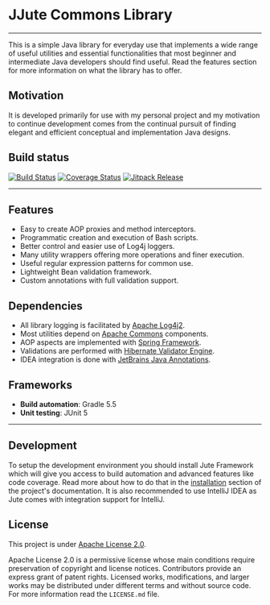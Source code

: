# JJute Commons Library

---

This is a simple Java library for everyday use that implements a wide range of useful utilities and essential functionalities that most beginner and intermediate Java developers should find useful. Read the features section for more information on what the library has to offer.

## Motivation

It is developed primarily for use with my personal project and my motivation to continue development comes from the continual pursuit of finding elegant and efficient conceptual and implementation Java designs.

## Build status

[![Build Status](https://jitci.com/gh/jjute/commons/svg)](https://jitci.com/gh/jjute/commons)
[![Coverage Status](https://coveralls.io/repos/github/jjute/commons/badge.svg?branch=develop)](https://coveralls.io/github/jjute/commons?branch=develop)
[![Jitpack Release](https://jitpack.io/v/jjute/commons.svg)](https://jitpack.io/#jjute/commons)

---

## Features

- Easy to create AOP proxies and method interceptors.
- Programmatic creation and execution of Bash scripts.
- Better control and easier use of Log4j loggers.
- Many utility wrappers offering more operations and finer execution.
- Useful regular expression patterns for common use.
- Lightweight Bean validation framework.
- Custom annotations with full validation support.

## Dependencies

- All library logging is facilitated by [Apache Log4j2](https://logging.apache.org/log4j/2.x/).
- Most utilities depend on [Apache Commons](https://commons.apache.org/) components.
- AOP aspects are implemented with [Spring Framework](https://spring.io/).
- Validations are performed with [Hibernate Validator Engine](http://hibernate.org/validator/). 
- IDEA integration is done with [JetBrains Java Annotations](https://mvnrepository.com/artifact/org.jetbrains/annotations).

## Frameworks

- **Build automation**: Gradle 5.5
- **Unit testing**: JUnit 5

---

## Development

To setup the development environment you should install Jute Framework which will give you access to build automation and advanced features like code coverage. Read more about how to do that in the [installation](https://github.com/jjute/jute#installation) section of the project's documentation. It is also recommended to use IntelliJ IDEA as Jute comes with integration support for IntelliJ.

## License

This project is under [Apache License 2.0](https://choosealicense.com/licenses/apache-2.0/).

Apache License 2.0 is a permissive license whose main conditions require preservation of copyright and license notices. Contributors provide an express grant of patent rights. Licensed works, modifications, and larger works may be distributed under different terms and without source code. For more information read the `LICENSE.md` file.

